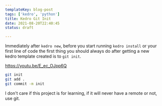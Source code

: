 ```yaml
---
templateKey: blog-post
tags: ['kedro', 'python']
title: Kedro Git Init
date: 2021-08-20T22:40:45
status: draft

---
```


Immediately after `kedro new`, before you start running `kedro install` or your first line of code the first
thing you should always do after getting a new kedro template created is to
`git init`.

https://youtu.be/E_ec_OJpp6Q

``` bash
git init
git add .
git commit -m init
```

I don't care if this project is for learning, if it will never have a remote or not, use git.
